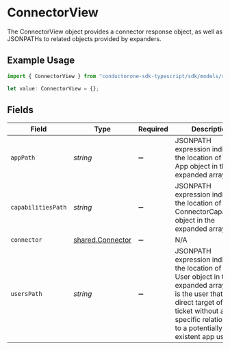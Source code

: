 # ConnectorView

The ConnectorView object provides a connector response object, as well as JSONPATHs to related objects provided by expanders.

## Example Usage

```typescript
import { ConnectorView } from "conductorone-sdk-typescript/sdk/models/shared";

let value: ConnectorView = {};
```

## Fields

| Field                                                                                                                                                                                                                | Type                                                                                                                                                                                                                 | Required                                                                                                                                                                                                             | Description                                                                                                                                                                                                          |
| -------------------------------------------------------------------------------------------------------------------------------------------------------------------------------------------------------------------- | -------------------------------------------------------------------------------------------------------------------------------------------------------------------------------------------------------------------- | -------------------------------------------------------------------------------------------------------------------------------------------------------------------------------------------------------------------- | -------------------------------------------------------------------------------------------------------------------------------------------------------------------------------------------------------------------- |
| `appPath`                                                                                                                                                                                                            | *string*                                                                                                                                                                                                             | :heavy_minus_sign:                                                                                                                                                                                                   | JSONPATH expression indicating the location of the App object in the expanded array.                                                                                                                                 |
| `capabilitiesPath`                                                                                                                                                                                                   | *string*                                                                                                                                                                                                             | :heavy_minus_sign:                                                                                                                                                                                                   | JSONPATH expression indicating the location of the ConnectorCapabilities object in the expanded array.                                                                                                               |
| `connector`                                                                                                                                                                                                          | [shared.Connector](../../../sdk/models/shared/connector.md)                                                                                                                                                          | :heavy_minus_sign:                                                                                                                                                                                                   | N/A                                                                                                                                                                                                                  |
| `usersPath`                                                                                                                                                                                                          | *string*                                                                                                                                                                                                             | :heavy_minus_sign:                                                                                                                                                                                                   | JSONPATH expression indicating the location of the User object in the expanded array. This is the user that is a direct target of the ticket without a specific relationship to a potentially non-existent app user. |